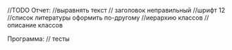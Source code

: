//TODO
Отчет:
//выравнять текст
// заголовок неправильный
//шрифт 12
//список литературы оформить по-другому
//иерархию классов
// описание классов

Программа:
// тесты 
